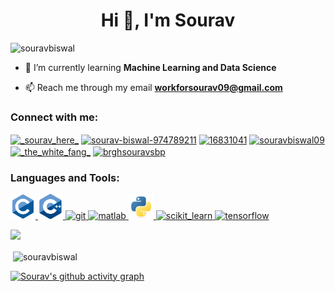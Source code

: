 <h1 align="center">Hi 👋, I'm Sourav</h1>
<p align="left"> <img src="https://komarev.com/ghpvc/?username=souravbiswal&label=Profile%20views&color=0e75b6&style=flat" alt="souravbiswal" /> </p>

<!--- <p align="left"> <a href="https://twitter.com/_sourav_here_" target="blank"><img src="https://img.shields.io/twitter/follow/_sourav_here_?logo=twitter&style=for-the-badge" alt="_sourav_here_" /></a> </p> --->

- 🌱 I’m currently learning **Machine Learning and Data Science**

- 📫 Reach me through my email **workforsourav09@gmail.com**

<h3 align="left">Connect with me:</h3>
<p align="left">
<a href="https://twitter.com/_sourav_here_" target="blank"><img align="center" src="https://raw.githubusercontent.com/rahuldkjain/github-profile-readme-generator/master/src/images/icons/Social/twitter.svg" alt="_sourav_here_" height="30" width="40" /></a>
<a href="https://linkedin.com/in/sourav-biswal-974789211" target="blank"><img align="center" src="https://raw.githubusercontent.com/rahuldkjain/github-profile-readme-generator/master/src/images/icons/Social/linked-in-alt.svg" alt="sourav-biswal-974789211" height="30" width="40" /></a>
<a href="https://stackoverflow.com/users/16831041" target="blank"><img align="center" src="https://raw.githubusercontent.com/rahuldkjain/github-profile-readme-generator/master/src/images/icons/Social/stack-overflow.svg" alt="16831041" height="30" width="40" /></a>
<a href="https://kaggle.com/souravbiswal09" target="blank"><img align="center" src="https://raw.githubusercontent.com/rahuldkjain/github-profile-readme-generator/master/src/images/icons/Social/kaggle.svg" alt="souravbiswal09" height="30" width="40" /></a>
<a href="https://instagram.com/_the_white_fang_" target="blank"><img align="center" src="https://raw.githubusercontent.com/rahuldkjain/github-profile-readme-generator/master/src/images/icons/Social/instagram.svg" alt="_the_white_fang_" height="30" width="40" /></a>
<!---<a href="https://www.codechef.com/users/sourav_09" target="blank"><img align="center" src="https://cdn.jsdelivr.net/npm/simple-icons@3.1.0/icons/codechef.svg" alt="sourav_09" height="30" width="40" /></a> --->
<a href="https://www.hackerrank.com/brghsouravsbp" target="blank"><img align="center" src="https://raw.githubusercontent.com/rahuldkjain/github-profile-readme-generator/master/src/images/icons/Social/hackerrank.svg" alt="brghsouravsbp" height="30" width="40" /></a>
</p>

<h3 align="left">Languages and Tools:</h3>
<p align="left"> <a href="https://www.cprogramming.com/" target="_blank"> <img src="https://raw.githubusercontent.com/devicons/devicon/master/icons/c/c-original.svg" alt="c" width="40" height="40"/> </a> <a href="https://www.w3schools.com/cpp/" target="_blank"> <img src="https://raw.githubusercontent.com/devicons/devicon/master/icons/cplusplus/cplusplus-original.svg" alt="cplusplus" width="40" height="40"/> </a> <a href="https://git-scm.com/" target="_blank"> <img src="https://www.vectorlogo.zone/logos/git-scm/git-scm-icon.svg" alt="git" width="40" height="40"/> </a> <a href="https://www.mathworks.com/" target="_blank"> <img src="https://upload.wikimedia.org/wikipedia/commons/2/21/Matlab_Logo.png" alt="matlab" width="40" height="40"/> </a> <a href="https://www.python.org" target="_blank"> <img src="https://raw.githubusercontent.com/devicons/devicon/master/icons/python/python-original.svg" alt="python" width="40" height="40"/> </a> <a href="https://scikit-learn.org/" target="_blank"> <img src="https://upload.wikimedia.org/wikipedia/commons/0/05/Scikit_learn_logo_small.svg" alt="scikit_learn" width="40" height="40"/> </a> <a href="https://www.tensorflow.org" target="_blank"> <img src="https://www.vectorlogo.zone/logos/tensorflow/tensorflow-icon.svg" alt="tensorflow" width="40" height="40"/> </a> </p>

<!---<p><img align="left" src="https://github-readme-stats.vercel.app/api/top-langs?username=souravbiswal&show_icons=true&locale=en&layout=compact&theme=react&hide_border=true&bg_color=0D1117" alt="souravbiswal" /></p> --->

<p><img height="178em" src="https://github-readme-stats-eight-theta.vercel.app/api/top-langs/?username=SouravBiswal&layout=compact&langs_count=8&count_private=true&theme=react&hide_border=true&bg_color=0D1117"/></p>

<p>&nbsp;<img align="center" src="https://github-readme-stats.vercel.app/api?username=souravbiswal&show_icons=true&locale=en&theme=react&hide_border=true&bg_color=0D1117" alt="souravbiswal" /> </p>

<!--- <p><img align="center" src="https://github-readme-streak-stats.herokuapp.com/?user=souravbiswal&" alt="souravbiswal" /></p> --->

[![Sourav's github activity graph](https://activity-graph.herokuapp.com/graph?username=SouravBiswal&theme=react-dark&hide_border=true)](https://github.com/SouravBiswal/github-readme-activity-graph)
<p align="center">
  <a href="https://github.com/SouravBiswal">
    <!-- <img  alt="SouravBiswal's streak" src="https://github-readme-streak-stats.herokuapp.com/?user=SouravBiswal&theme=react&hide_border=true"/>
  </a>
  

